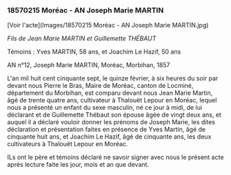 ### 18570215 Moréac - AN Joseph Marie MARTIN

[Voir l'acte](Images/18570215 Moréac - AN Joseph Marie MARTIN.jpg)

*Fils de Jean Marie MARTIN et Guillemette THÉBAUT*

Témoins : Yves MARTIN, 58 ans, et Joachim Le Hazif, 50 ans

AN n°12, Joseph Marie MARTIN, Moréac, Morbihan, 1857

L'an mil huit cent cinquante sept, le quinze février, à six heures du soir par devant nous Pierre le Bras, Maire de Moréac, canton de Locminé, département du Morbihan, est comparu devant nous Jean Marie Martin, âgé de trente quatre ans, cultivateur à Thalouët Lepour en Moréac, lequel nous a présenté un enfant du sexe masculin, né ce jour à midi, de lui déclarant et de Guillemette Thébaut son épouse âgée de vingt deux ans, et auquel il a déclaré vouloir donner les prénoms de Joseph Marie, les dites déclaration et présentation faites en présence de Yves Martin, âgé de cinquante huit ans, et Joachim Le Hazif, âgé de cinquante ans, les deux cultivateurs à Thalouët Lepour en Moréac.

ILs ont le père et témoins déclaré ne savoir signer avec nous le présent acte après lecture faite les jour, mois et an que devant.